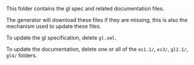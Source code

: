 This folder contains the gl spec and related documentation files.

The generator will download these files if they are missing, this is also the mechanism used to update these files.

To update the gl specification, delete `gl.xml`.

To update the documentation, delete one or all of the `es1.1/`, `es3/`, `gl2.1/`, `gl4/` folders.
